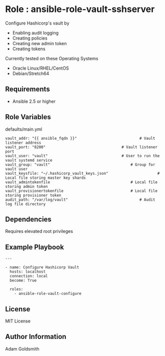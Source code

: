 Role : ansible-role-vault-sshserver
===================================

Configure Hashicorp's vault by
* Enabling audit logging
* Creating policies
* Creating new admin token
* Creating tokens

Currently tested on these Operating Systems
* Oracle Linux/RHEL/CentOS
* Debian/Stretch64

Requirements
------------

* Ansible 2.5 or higher

Role Variables
--------------

defaults/main.yml
```
vault_addr: "{{ ansible_fqdn }}"							# Vault listener address
vault_port: "8200"									# Vault listener port
vault_user: "vault"									# User to run the vault systemd service
vault_group: "vault"									# Group for vault user
vault_keysfile: "~/.hashicorp_vault_keys.json"						# Local file storing master key shards
vault_admintokenfile									# Local file storing admin token
vault_provisionertokenfile								# Local file storing provisioner token
audit_path: "/var/log/vault"								# Audit log file directory
```

Dependencies
------------

Requires elevated root privileges

Example Playbook
----------------

```
---

- name: Configure Hashicorp Vault
  hosts: localhost
  connection: local
  become: True

  roles:
    - ansible-role-vault-configure
```

License
-------

MIT License

Author Information
------------------

Adam Goldsmith

